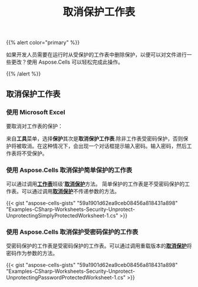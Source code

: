 ﻿---
title: 取消保护工作表
type: docs
weight: 20
url: /zh/net/unprotect-a-worksheet/
---
{{% alert color="primary" %}}

如果开发人员需要在运行时从受保护的工作表中删除保护，以便可以对文件进行一些更改？使用 Aspose.Cells 可以轻松完成此操作。

{{% /alert %}}

## **取消保护工作表**

### **使用 Microsoft Excel**

要取消对工作表的保护：

来自**工具**菜单，选择**保护**其次是**取消保护工作表**.除非工作表受密码保护，否则保护将被取消。在这种情况下，会出现一个对话框提示输入密码。输入密码，然后工作表将不受保护。

### **使用 Aspose.Cells 取消保护简单保护的工作表**

可以通过调用[**工作表**](https://reference.aspose.com/cells/net/aspose.cells/worksheet)班级'[**取消保护**](https://reference.aspose.com/cells/net/aspose.cells/worksheet/methods/unprotect/index)方法。
简单保护的工作表是不受密码保护的工作表。可以通过调用[**取消保护**](https://reference.aspose.com/cells/net/aspose.cells/worksheet/methods/unprotect/index)不传递参数的方法。

{{< gist "aspose-cells-gists" "59a1901d62ea9ceb08456a818431a898" "Examples-CSharp-Worksheets-Security-Unprotect-UnprotectingSimplyProtectedWorksheet-1.cs" >}}

### **使用 Aspose.Cells 取消保护受密码保护的工作表**

受密码保护的工作表是受密码保护的工作表。可以通过调用重载版本的[**取消保护**](https://reference.aspose.com/cells/net/aspose.cells.worksheet/unprotect/methods/1)将密码作为参数的方法。

{{< gist "aspose-cells-gists" "59a1901d62ea9ceb08456a818431a898" "Examples-CSharp-Worksheets-Security-Unprotect-UnprotectingPasswordProtectedWorksheet-1.cs" >}}
